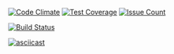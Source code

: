 [![Code Climate](https://codeclimate.com/github/PPerminov/project-lvl1-s98/badges/gpa.svg)](https://codeclimate.com/github/PPerminov/project-lvl1-s98)
[![Test Coverage](https://codeclimate.com/github/PPerminov/project-lvl1-s98/badges/coverage.svg)](https://codeclimate.com/github/PPerminov/project-lvl1-s98)
[![Issue Count](https://codeclimate.com/github/PPerminov/project-lvl1-s98/badges/issue_count.svg)](https://codeclimate.com/github/PPerminov/project-lvl1-s98)

[![Build Status](https://travis-ci.org/PPerminov/project-lvl1-s98.svg?branch=master)](https://travis-ci.org/PPerminov/project-lvl1-s98)

[![asciicast](https://asciinema.org/a/ak9a1ugx9nl5yoipefalx15uk.png)](https://asciinema.org/a/ak9a1ugx9nl5yoipefalx15uk)
